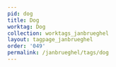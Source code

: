 ```yaml
---
pid: dog
title: Dog
worktag: Dog
collection: worktags_janbrueghel
layout: tagpage_janbrueghel
order: '049'
permalink: /janbrueghel/tags/dog
---
```

